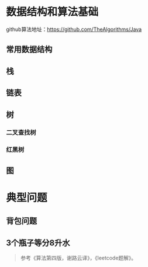# 数据结构和算法基础
github算法地址：https://github.com/TheAlgorithms/Java
## 常用数据结构
## 栈
## 链表
## 树
### 二叉查找树
### 红黑树
## 图

# 典型问题
## 背包问题
## 3个瓶子等分8升水

> 参考《算法第四版，谢路云译》，《leetcode题解》。
